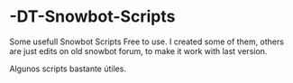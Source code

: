 # -DT-Snowbot-Scripts
Some usefull Snowbot Scripts
Free to use.
I created some of them, others are just edits on old snowbot forum, to make it work with last version.

Algunos scripts bastante útiles.
